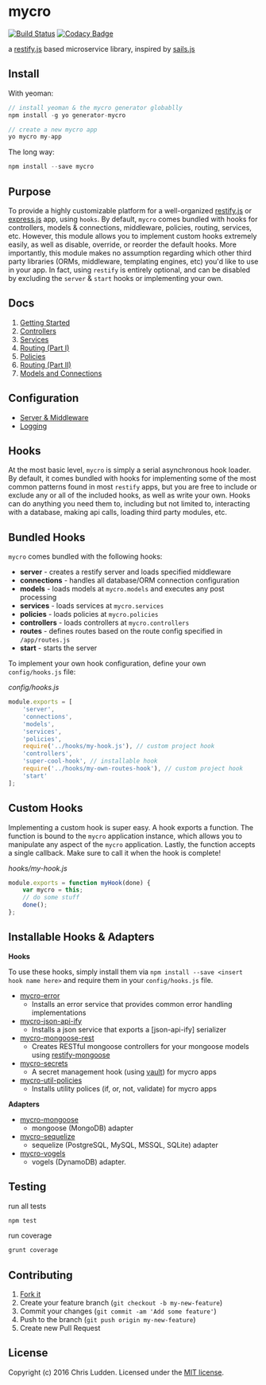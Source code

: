 # mycro
[![Build Status](https://travis-ci.org/cludden/mycro.svg?branch=master)](https://travis-ci.org/cludden/mycro) [![Codacy Badge](https://api.codacy.com/project/badge/grade/5b759953fe0248b1a241bc8700f64e61)](https://www.codacy.com/app/chris-ludden/mycro)


a [restify.js](http://restify.com) based microservice library, inspired by [sails.js](http://sailsjs.org)  


## Install
With yeoman:
```javascript
// install yeoman & the mycro generator globablly
npm install -g yo generator-mycro

// create a new mycro app
yo mycro my-app
```

The long way:
```javascript
npm install --save mycro
```

## Purpose
To provide a highly customizable platform for a well-organized [restify.js](http://restify.com) or [express.js](http://expressjs.com) app, using `hooks`. By default, `mycro` comes bundled with hooks for controllers, models & connections, middleware, policies, routing, services, etc. However, this module allows you to implement custom hooks extremely easily, as well as disable, override, or reorder the default hooks. More importantly, this module makes no assumption regarding which other third party libraries (ORMs, middleware, templating engines, etc) you'd like to use in your app. In fact, using `restify` is entirely optional, and can be disabled by excluding the `server` & `start` hooks or implementing your own.


## Docs
1. [Getting Started](/docs/getting-started.md)
2. [Controllers](/docs/controllers.md)
3. [Services](/docs/services.md)
4. [Routing (Part I)](/docs/routing-01.md)
5. [Policies](/docs/policies.md)
6. [Routing (Part II)](/docs/routing-02.md)
7. [Models and Connections](/docs/models-and-connections.md)


## Configuration
- [Server & Middleware](/docs/middleware.md)
- [Logging](/docs/logging.md)


## Hooks
At the most basic level, `mycro` is simply a serial asynchronous hook loader. By default, it comes bundled with hooks for implementing some of the most common patterns found in most `restify` apps, but you are free to include or exclude any or all of the included hooks, as well as write your own. Hooks can do anything you need them to, including but not limited to, interacting with a database, making api calls, loading third party modules, etc.

## Bundled Hooks
`mycro` comes bundled with the following hooks:
- **server** - creates a restify server and loads specified middleware
- **connections** - handles all database/ORM connection configuration
- **models** - loads models at `mycro.models` and executes any post processing
- **services** - loads services at `mycro.services`
- **policies** - loads policies at `mycro.policies`
- **controllers** - loads controllers at `mycro.controllers`
- **routes** - defines routes based on the route config specified in `/app/routes.js`
- **start** - starts the server


To implement your own hook configuration, define your own `config/hooks.js` file:


*config/hooks.js*
```javascript
module.exports = [
    'server',
    'connections',
    'models',
    'services',
    'policies',
    require('../hooks/my-hook.js'), // custom project hook
    'controllers',
    'super-cool-hook', // installable hook
    require('../hooks/my-own-routes-hook'), // custom project hook
    'start'
];
```


## Custom Hooks
Implementing a custom hook is super easy. A hook exports a function. The function is bound to the `mycro` application instance, which allows you to manipulate any aspect of the `mycro` application. Lastly, the function accepts a single callback. Make sure to call it when the hook is complete!


*hooks/my-hook.js*
```javascript
module.exports = function myHook(done) {
    var mycro = this;
    // do some stuff
    done();
};
```


## Installable Hooks & Adapters
**Hooks**


To use these hooks, simply install them via `npm install --save <insert hook name here>` and require them in your `config/hooks.js` file.


- [mycro-error](https://github.com/cludden/mycro-error)
    - Installs an error service that provides common error handling implementations
- [mycro-json-api-ify](https://github.com/kutlerskaggs/mycro-json-api-ify)
    - Installs a json service that exports a [json-api-ify] serializer
- [mycro-mongoose-rest](https://github.com/cludden/mycro-mongoose-rest)
    - Creates RESTful mongoose controllers for your mongoose models using [restify-mongoose](https://github.com/saintedlama/restify-mongoose)
- [mycro-secrets](https://github.com/cludden/mycro-secrets)
    - A secret management hook (using [vault](https://www.vaultproject.io)) for mycro apps
- [mycro-util-policies](https://github.com/kutllerskaggs/mycro-util-policies)
    - Installs utility polices (if, or, not, validate) for mycro apps


**Adapters**


- [mycro-mongoose](https://github.com/cludden/mycro-mongoose)
    - mongoose (MongoDB) adapter
- [mycro-sequelize](https://github.com/cludden/mycro-sequelize)
    - sequelize (PostgreSQL, MySQL, MSSQL, SQLite) adapter
- [mycro-vogels](https://github.com/cludden/mycro-vogels)
    - vogels (DynamoDB) adapter.


## Testing
run all tests  
```javascript
npm test
```

run coverage
```javascript
grunt coverage
```


## Contributing
1. [Fork it](https://github.com/cludden/mycro/fork)
2. Create your feature branch (`git checkout -b my-new-feature`)
3. Commit your changes (`git commit -am 'Add some feature'`)
4. Push to the branch (`git push origin my-new-feature`)
5. Create new Pull Request


## License
Copyright (c) 2016 Chris Ludden.
Licensed under the [MIT license](LICENSE.md).

